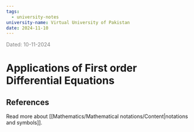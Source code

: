 ```yaml
---
tags:
  - university-notes
university-name: Virtual University of Pakistan
date: 2024-11-10
---
```


<span style="color: gray;">Dated: 10-11-2024</span>

# Applications of First order Differential Equations

## References

Read more about [[Mathematics/Mathematical notations/Content|notations and symbols]].
